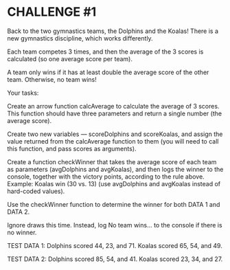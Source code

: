 # CHALLENGE #1

Back to the two gymnastics teams, the Dolphins and the Koalas! There is a new gymnastics discipline, which works differently.

Each team competes 3 times, and then the average of the 3 scores is calculated (so one average score per team).

A team only wins if it has at least double the average score of the other team. Otherwise, no team wins!

Your tasks:

Create an arrow function calcAverage to calculate the average of 3 scores. This function should have three parameters and return a single number (the average score).

Create two new variables — scoreDolphins and scoreKoalas, and assign the value returned from the calcAverage function to them (you will need to call this function, and pass scores as arguments).

Create a function checkWinner that takes the average score of each team as parameters (avgDolphins and avgKoalas), and then logs the winner to the console, together with the victory points, according to the rule above. Example: Koalas win (30 vs. 13) (use avgDolphins and avgKoalas instead of hard-coded values).

Use the checkWinner function to determine the winner for both DATA 1 and DATA 2.

Ignore draws this time. Instead, log No team wins... to the console if there is no winner.

TEST DATA 1: Dolphins scored 44, 23, and 71. Koalas scored 65, 54, and 49.

TEST DATA 2: Dolphins scored 85, 54, and 41. Koalas scored 23, 34, and 27.
